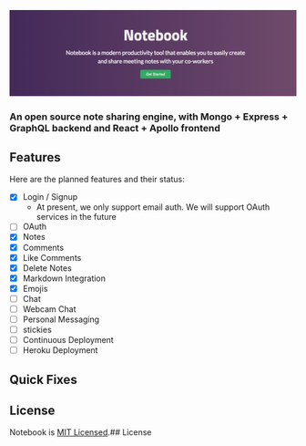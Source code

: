 ![NoteBook](./assets/static/images/logo.png)

### An open source note sharing engine, with Mongo + Express + GraphQL backend and React + Apollo frontend

## Features

Here are the planned features and their status:

- [x] Login / Signup
  - At present, we only support email auth. We will support OAuth services in the future
- [ ] OAuth
- [x] Notes
- [x] Comments
- [x] Like Comments
- [x] Delete Notes
- [x] Markdown Integration
- [x] Emojis
- [ ] Chat
- [ ] Webcam Chat
- [ ] Personal Messaging
- [ ] stickies
- [ ] Continuous Deployment
- [ ] Heroku Deployment

## Quick Fixes

## License

Notebook is [MIT Licensed](./LICENSE).## License
